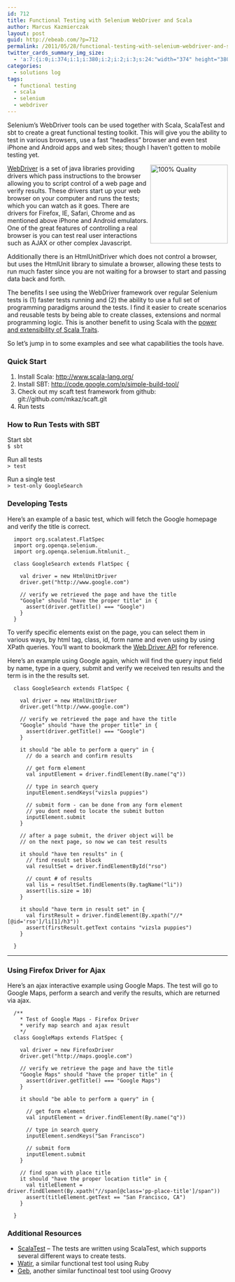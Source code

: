 ```yaml
---
id: 712
title: Functional Testing with Selenium WebDriver and Scala
author: Marcus Kazmierczak
layout: post
guid: http://ebeab.com/?p=712
permalink: /2011/05/28/functional-testing-with-selenium-webdriver-and-scala/
twitter_cards_summary_img_size:
  - 'a:7:{i:0;i:374;i:1;i:380;i:2;i:2;i:3;s:24:"width="374" height="380"";s:4:"bits";i:8;s:8:"channels";i:3;s:4:"mime";s:10:"image/jpeg";}'
categories:
  - solutions log
tags:
  - functional testing
  - scala
  - selenium
  - webdriver
---
```

Selenium&rsquo;s WebDriver tools can be used together with Scala, ScalaTest and sbt to create a great functional testing toolkit. This will give you the ability to test in various browsers, use a fast &ldquo;headless&rdquo; browser and even test iPhone and Android apps and web sites; though I haven&rsquo;t gotten to mobile testing yet.

<img src="https://mkaz.com/img/icon_quality.jpg" alt="100% Quality" title="100% Quality" border="0" width="177" height="180" align="right" /> [WebDriver][1] is a set of java libraries providing drivers which pass instructions to the browser allowing you to script control of a web page and verify results. These drivers start up your web browser on your computer and runs the tests; which you can watch as it goes. There are drivers for Firefox, IE, Safari, Chrome and as mentioned above iPhone and Android emulators. One of the great features of controlling a real browser is you can test real user interactions such as AJAX or other complex Javascript.

Additionally there is an HtmlUnitDriver which does not control a browser, but uses the HtmlUnit library to simulate a browser, allowing these tests to run much faster since you are not waiting for a browser to start and passing data back and forth.

The benefits I see using the WebDriver framework over regular Selenium tests is (1) faster tests running and (2) the ability to use a full set of programming paradigms around the tests. I find it easier to create scenarios and reusable tests by being able to create classes, extensions and normal programming logic. This is another benefit to using Scala with the [power and extensibility of Scala Traits][2].

So let&rsquo;s jump in to some examples and see what capabilities the tools have.

### Quick Start

  1. Install Scala: <http://www.scala-lang.org/>
  2. Install SBT: <http://code.google.com/p/simple-build-tool/>
  3. Check out my scaft test framework from github: git://github.com/mkaz/scaft.git
  4. Run tests

<div id="divider">
</div>

### How to Run Tests with SBT

Start sbt  
`$ sbt`

Run all tests  
`> test`

Run a single test  
`> test-only GoogleSearch`

<div id="divider">
</div>

### Developing Tests

Here&rsquo;s an example of a basic test, which will fetch the Google homepage and verify the title is correct.

<pre><code class="scala">  import org.scalatest.FlatSpec
  import org.openqa.selenium._
  import org.openqa.selenium.htmlunit._

  class GoogleSearch extends FlatSpec {

    val driver = new HtmlUnitDriver
    driver.get("http://www.google.com")

    // verify we retrieved the page and have the title
    "Google" should "have the proper title" in {
      assert(driver.getTitle() === "Google")
    }
  }
</code></pre>

To verify specific elements exist on the page, you can select them in various ways, by html tag, class, id, form name and even using by using XPath queries. You&rsquo;ll want to bookmark the [Web Driver API][3] for reference.

Here&rsquo;s an example using Google again, which will find the query input field by name, type in a query, submit and verify we received ten results and the term is in the the results set.

<pre><code class="scala">  class GoogleSearch extends FlatSpec {

    val driver = new HtmlUnitDriver
    driver.get("http://www.google.com")

    // verify we retrieved the page and have the title
    "Google" should "have the proper title" in {
      assert(driver.getTitle() === "Google")
    }

    it should "be able to perform a query" in {
      // do a search and confirm results

      // get form element
      val inputElement = driver.findElement(By.name("q"))

      // type in search query
      inputElement.sendKeys("vizsla puppies")

      // submit form - can be done from any form element
      // you dont need to locate the submit button
      inputElement.submit
    }

    // after a page submit, the driver object will be
    // on the next page, so now we can test results

    it should "have ten results" in {
      // find result set block
      val resultSet = driver.findElementById("rso")

      // count # of results
      val lis = resultSet.findElements(By.tagName("li"))
      assert(lis.size = 10)
    }

    it should "have term in result set" in {
      val firstResult = driver.findElement(By.xpath("//*[@id='rso']/li[1]/h3"))
      assert(firstResult.getText contains "vizsla puppies")
    }

  }
</code></pre>

* * *

### Using Firefox Driver for Ajax

Here&rsquo;s an ajax interactive example using Google Maps. The test will go to Google Maps, perform a search and verify the results, which are returned via ajax.

<pre><code class="scala">  /**
    * Test of Google Maps - Firefox Driver
    * verify map search and ajax result
    */
  class GoogleMaps extends FlatSpec {

    val driver = new FirefoxDriver
    driver.get("http://maps.google.com")

    // verify we retrieve the page and have the title
    "Google Maps" should "have the proper title" in {
      assert(driver.getTitle() === "Google Maps")
    }

    it should "be able to perform a query" in {

      // get form element
      val inputElement = driver.findElement(By.name("q"))

      // type in search query
      inputElement.sendKeys("San Francisco")

      // submit form
      inputElement.submit
    }

    // find span with place title
    it should "have the proper location title" in {
      val titleElement = driver.findElement(By.xpath("//span[@class='pp-place-title']/span"))
      assert(titleElement.getText == "San Francisco, CA")
    }

  }
</code></pre>

### Additional Resources

  * [ScalaTest][4] &#8211; The tests are written using ScalaTest, which supports several different ways to create tests.
  * [Watir][5], a similar functional test tool using Ruby
  * [Geb][6], another similar functinoal test tool using Groovy

 [1]: http://code.google.com/p/selenium/
 [2]: http://www.ibm.com/developerworks/java/library/j-scala04298/index.html
 [3]: http://selenium.googlecode.com/svn/trunk/docs/api/java/index.html
 [4]: http://www.scalatest.org/
 [5]: http://watir.com/
 [6]: http://geb.codehaus.org/